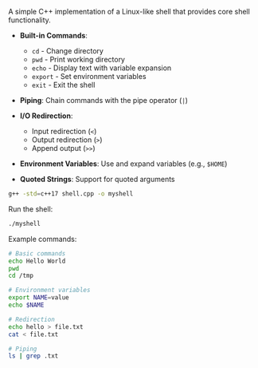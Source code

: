 
A simple C++ implementation of a Linux-like shell that provides core shell functionality.


- **Built-in Commands**:
  - `cd` - Change directory
  - `pwd` - Print working directory
  - `echo` - Display text with variable expansion
  - `export` - Set environment variables
  - `exit` - Exit the shell

- **Piping**: Chain commands with the pipe operator (`|`)
- **I/O Redirection**: 
  - Input redirection (`<`)
  - Output redirection (`>`)
  - Append output (`>>`)
- **Environment Variables**: Use and expand variables (e.g., `$HOME`)
- **Quoted Strings**: Support for quoted arguments


```bash
g++ -std=c++17 shell.cpp -o myshell
```


Run the shell:
```bash
./myshell
```

Example commands:
```bash
# Basic commands
echo Hello World
pwd
cd /tmp

# Environment variables
export NAME=value
echo $NAME

# Redirection
echo hello > file.txt
cat < file.txt

# Piping
ls | grep .txt
```
